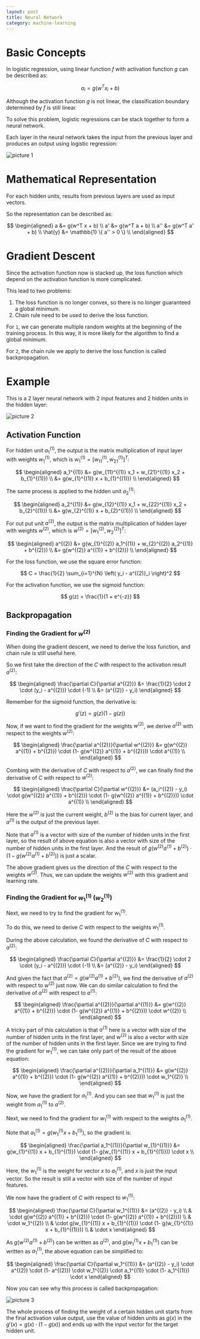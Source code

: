 ```yaml
---
layout: post
title: Neural Network
category: machine-learning
---
```


# Basic Concepts

In logistic regression, using linear function $f$ with activation function $g$ can be described as:

$$
a_i = g(w^T x_i + b)
$$

Although the activation function $g$ is not linear, the classification boundary determined by $f$ is still linear.

To solve this problem, logistic regressions can be stack together to form a neural network.

Each layer in the neural network takes the input from the previous layer and produces an output using logistic regression:

![picture 1](/images/2022-06-30-17-03-23-neural-network.jpeg)

# Mathematical Representation

For each hidden units, results from previous layers are used as input vectors.

So the representation can be described as:

$$
\begin{aligned}
    a &= g(w^T x + b) \\
    a' &= g(w^T a + b) \\
    a'' &= g(w^T a' + b) \\
    \hat{y} &= \mathbb{1} \{ a'' > 0 \} \\
\end{aligned}
$$

# Gradient Descent

Since the activation function now is stacked up, the loss function which depend on the activation function is more complicated.

This lead to two problems:

1. The loss function is no longer convex, so there is no longer guaranteed a global minimum.
2. Chain rule need to be used to derive the loss function.

For `1`, we can generate multiple random weights at the beginning of the training process. In this way, it is more likely for the algorithm to find a global minimum.

For `2`, the chain rule we apply to derive the loss function is called backpropagation.

# Example

This is a 2 layer neural network with 2 input features and 2 hidden units in the hidden layer:

![picture 2](/images/2022-06-30-17-22-42-2-layer-neural-network.jpeg)

## Activation Function

For hidden unit $a_1^{(1)}$, the output is the matrix multiplication of input layer with weights $w_1^{(1)}$, which is $w_1^{(1)} = [w_{11}^{(1)}, w_{21}^{(1)}]^{T}$:

$$
\begin{aligned}
    a_1^{(1)} &= g(w_{11}^{(1)} x_1 + w_{21}^{(1)} x_2 + b_{1}^{(1)}) \\
    &= g(w_{1}^{(1)} x + b_{1}^{(1)}) \\
\end{aligned}
$$

The same process is applied to the hidden unit $a_2^{(1)}$:

$$
\begin{aligned}
    a_2^{(1)} &= g(w_{12}^{(1)} x_1 + w_{22}^{(1)} x_2 + b_{2}^{(1)}) \\
    &= g(w_{2}^{(1)} x + b_{2}^{(1)}) \\
\end{aligned}
$$

For out put unit $a^{(2)}$, the output is the matrix multiplication of hidden layer with weights $w^{(2)}$, which is $w^{(2)} = [w_{1}^{(2)}, w_{2}^{(2)}]^{T}$:

$$
\begin{aligned}
    a^{(2)} &= g(w_{1}^{(2)} a_1^{(1)} + w_{2}^{(2)} a_2^{(1)} + b^{(2)}) \\
    &= g(w^{(2)} a^{(1)} + b^{(2)}) \\
\end{aligned}
$$

For the loss function, we use the square error function:

$$
C = \frac{1}{2} \sum_{i=1}^{N} \left( y_i - a^{(2)}_i \right)^2
$$

For the activation function, we use the sigmoid function:

$$
g(z) = \frac{1}{1 + e^{-z}}
$$

## Backpropagation

### Finding the Gradient for $w^{(2)}$

When doing the gradient descent, we need to derive the loss function, and chain rule is still useful here.

So we first take the direction of the $C$ with respect to the activation result $a^{(2)}$:

$$
\begin{aligned}
    \frac{\partial C}{\partial a^{(2)}} &= \frac{1}{2} \cdot 2 \cdot (y_i - a^{(2)}) \cdot (-1) \\
    &= (a^{(2)} - y_i)
\end{aligned}
$$

Remember for the sigmoid function, the derivative is:

$$
g'(z) = g(z) \left( 1 - g(z) \right)
$$

Now, if we want to find the gradient for the weights $w^{(2)}$, we derive $a^{(2)}$ with respect to the weights $w^{(2)}$:

$$
\begin{aligned}
    \frac{\partial a^{(2)}}{\partial w^{(2)}} &= g(w^{(2)} a^{(1)} + b^{(2)}) \cdot (1- g(w^{(2)} a^{(1)} + b^{(2)})) \cdot a^{(1)} \\
\end{aligned}
$$

Combing with the derivative of $C$ with respect to $a^{(2)}$, we can finally find the derivative of $C$ with respect to $w^{(2)}$:

$$
\begin{aligned}
    \frac{\partial C}{\partial w^{(2)}} &= (a_i^{(2)} - y_i) \cdot g(w^{(2)} a^{(1)} + b^{(2)}) \cdot (1- g(w^{(2)} a^{(1)} + b^{(2)})) \cdot a^{(1)} \\
\end{aligned}
$$

Here the $w^{(2)}$ is just the current weight, $b^{(2)}$ is the bias for current layer, and $a^{(1)}$ is the output of the previous layer.

Note that $a^{(1)}$ is a vector with size of the number of hidden units in the first layer, so the result of above equation is also a vector with size of the number of hidden units in the first layer. And the result of $g(w^{(2)} a^{(1)} + b^{(2)}) \cdot (1- g(w^{(2)} a^{(1)} + b^{(2)}))$ is just a scalar.

The above gradient gives us the direction of the $C$ with respect to the weights $w^{(2)}$. Thus, we can update the weights $w^{(2)}$ with this gradient and learning rate.

### Finding the Gradient for $w_{1}^{(1)}$ ($w_{2}^{(1)}$)

Next, we need to try to find the gradient for $w_1^{(1)}$.

To do this, we need to derive $C$ with respect to the weights $w_1^{(1)}$.

During the above calculation, we found the derivative of $C$ with respect to $a^{(2)}$:

$$
\begin{aligned}
    \frac{\partial C}{\partial a^{(2)}} &= \frac{1}{2} \cdot 2 \cdot (y_i - a^{(2)}) \cdot (-1) \\
    &= (a^{(2)} - y_i)
\end{aligned}
$$

And given the fact that $a^{(2)} = g(w^{(2)} a^{(1)} + b^{(2)})$, we find the derivative of $a^{(2)}$ with respect to $w^{(2)}$ just now. We can do similar calculation to find the derivative of $a^{(2)}$ with respect to $a^{(1)}$:

$$
\begin{aligned}
    \frac{\partial a^{(2)}}{\partial a^{(1)}} &= g(w^{(2)} a^{(1)} + b^{(2)}) \cdot (1- g(w^{(2)} a^{(1)} + b^{(2)})) \cdot w^{(2)} \\
\end{aligned}
$$

A tricky part of this calculation is that $a^{(1)}$ here is a vector with size of the number of hidden units in the first layer, and $w^{(2)}$ is also a vector with size of the number of hidden units in the first layer. Since we are trying to find the gradient for $w_1^{(1)}$, we can take only part of the result of the above equation:

$$
\begin{aligned}
    \frac{\partial a^{(2)}}{\partial a_1^{(1)}} &= g(w^{(2)} a^{(1)} + b^{(2)}) \cdot (1- g(w^{(2)} a^{(1)} + b^{(2)})) \cdot w_1^{(2)} \\
\end{aligned}
$$

Now, we have the gradient for $a_1^{(1)}$. And you can see that $w_1^{(1)}$ is just the weight from $a_1^{(1)}$ to $a^{(2)}$.

Next, we need to find the gradient for $w_1^{(1)}$ with respect to the weights $a_1^{(1)}$.

Note that $a_1^{(1)} = g(w_{1}^{(1)} x + b_{1}^{(1)})$, so the gradient is:

$$
\begin{aligned}
    \frac{\partial a_1^{(1)}}{\partial w_{1}^{(1)}} &= g(w_{1}^{(1)} x + b_{1}^{(1)}) \cdot (1- g(w_{1}^{(1)} x + b_{1}^{(1)})) \cdot x \\
\end{aligned}
$$

Here, the $w_{1}^{(1)}$ is the weight for vector $x$ to $a_1^{(1)}$, and $x$ is just the input vector. So the result is still a vector with size of the number of input features.

We now have the gradient of $C$ with respect to $w_1^{(1)}$:

$$
\begin{aligned}
    \frac{\partial C}{\partial w_1^{(1)}} &= (a^{(2)} - y_i) \\
    & \cdot g(w^{(2)} a^{(1)} + b^{(2)}) \cdot (1- g(w^{(2)} a^{(1)} + b^{(2)})) \\
    & \cdot w_1^{(2)} \\
    & \cdot g(w_{1}^{(1)} x + b_{1}^{(1)}) \cdot (1- g(w_{1}^{(1)} x + b_{1}^{(1)})) \\
    & \cdot x
\end{aligned}
$$

As $g(w^{(2)} a^{(1)} + b^{(2)})$ can be written as $a^{(2)}$, and $g(w_{1}^{(1)} x + b_{1}^{(1)})$ can be written as $a_1^{(1)}$, the above equation can be simplified to:

$$
\begin{aligned}
    \frac{\partial C}{\partial w_1^{(1)}} &= (a^{(2)} - y_i) \cdot a^{(2)} \cdot (1- a^{(2)}) \cdot w_1^{(2)} \cdot a_1^{(1)} \cdot (1- a_1^{(1)}) \cdot x
\end{aligned}
$$

Now you can see why this process is called backpropagation:

![picture 3](/images/2022-06-30-18-33-13-backpropagation-explain.jpeg)

The whole process of finding the weight of a certain hidden unit starts from the final activation value output, use the value of hidden units as $g(x)$ in the $g'(x) = g(x) \cdot (1-g(x))$ and ends up with the input vector for the target hidden unit.
